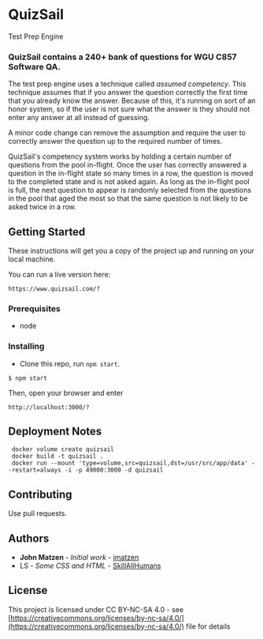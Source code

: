 # QuizSail

Test Prep Engine

### QuizSail contains a 240+ bank of questions for WGU C857 Software QA.

The test prep engine uses a technique called *assumed competency*.  This technique assumes that if you answer the question correctly the first time that you already know the answer. Because of this, it's running on sort of an honor system, so if the user is not sure what the answer is they should not enter any answer at all instead of guessing.

A minor code change can remove the assumption and require the user to correctly answer the question up to the required number of times.

QuizSail's competency system works by holding a certain number of questions from the pool in-flight.  Once the user has correctly answered a question in the in-flight state so many times in a row, the question is moved to the completed state and is not asked again.  As long as the in-flight pool is full, the next question to appear is randomly selected from the questions in the pool that aged the most so that the same question is not likely to be asked twice in a row.

## Getting Started

These instructions will get you a copy of the project up and running on your local machine.

You can run a live version here:
```
https://www.quizsail.com/?
```

### Prerequisites

* node


### Installing

* Clone this repo, run ```npm start```.

```
$ npm start
```

Then, open your browser and enter
```
http://localhost:3000/?
```

## Deployment Notes

```
 docker volume create quizsail
 docker build -t quizsail .
 docker run --mount 'type=volume,src=quizsail,dst=/usr/src/app/data' --restart=always -i -p 49000:3000 -d quizsail
```

## Contributing

Use pull requests.


## Authors

* **John Matzen** - *Initial work* - [jmatzen](https://github.com/jmatzen)
* LS - *Some CSS and HTML* - [SkillAllHumans](https://github.com/SkillAllHumans)


## License

This project is licensed under CC BY-NC-SA 4.0 - see  [https://creativecommons.org/licenses/by-nc-sa/4.0/](https://creativecommons.org/licenses/by-nc-sa/4.0/) file for details

